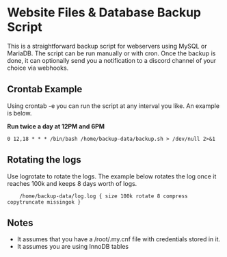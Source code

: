 # Website Files & Database Backup Script

This is a straightforward backup script for webservers using MySQL or MariaDB. The script can be run manually or with cron. Once the backup is done, it can optionally send you a notification to a discord channel of your choice via webhooks.

## Crontab Example

Using crontab -e you can run the script at any interval you like. An example is below.

**Run twice a day at 12PM and 6PM**

`0 12,18 * * * /bin/bash /home/backup-data/backup.sh > /dev/null 2>&1`

## Rotating the logs

Use logrotate to rotate the logs. The example below rotates the log once it reaches 100k and keeps 8 days worth of logs.

`    /home/backup-data/log.log {
        size 100k
        rotate 8
        compress
        copytruncate
        missingok
    }`

## Notes

- It assumes that you have a /root/.my.cnf file with credentials stored in it.
- It assumes you are using InnoDB tables
